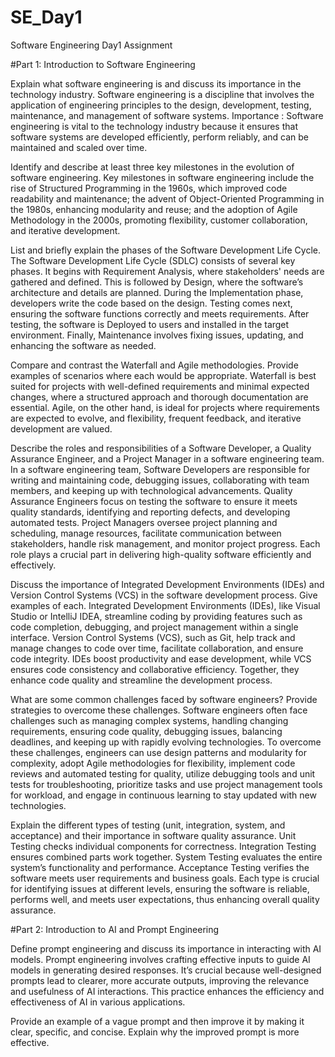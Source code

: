 # SE_Day1
Software Engineering Day1 Assignment

#Part 1: Introduction to Software Engineering

Explain what software engineering is and discuss its importance in the technology industry.
Software engineering is a discipline that involves the application of engineering principles to the design, development, testing, maintenance, and management of software systems. Importance : Software engineering is vital to the technology industry because it ensures that software systems are developed efficiently, perform reliably, and can be maintained and scaled over time.

Identify and describe at least three key milestones in the evolution of software engineering.
Key milestones in software engineering include the rise of Structured Programming in the 1960s, which improved code readability and maintenance; the advent of Object-Oriented Programming in the 1980s, enhancing modularity and reuse; and the adoption of Agile Methodology in the 2000s, promoting flexibility, customer collaboration, and iterative development.

List and briefly explain the phases of the Software Development Life Cycle.
The Software Development Life Cycle (SDLC) consists of several key phases. It begins with Requirement Analysis, where stakeholders' needs are gathered and defined. This is followed by Design, where the software’s architecture and details are planned. During the Implementation phase, developers write the code based on the design. Testing comes next, ensuring the software functions correctly and meets requirements. After testing, the software is Deployed to users and installed in the target environment. Finally, Maintenance involves fixing issues, updating, and enhancing the software as needed.

Compare and contrast the Waterfall and Agile methodologies. Provide examples of scenarios where each would be appropriate.
Waterfall is best suited for projects with well-defined requirements and minimal expected changes, where a structured approach and thorough documentation are essential. Agile, on the other hand, is ideal for projects where requirements are expected to evolve, and flexibility, frequent feedback, and iterative development are valued.

Describe the roles and responsibilities of a Software Developer, a Quality Assurance Engineer, and a Project Manager in a software engineering team.
In a software engineering team, Software Developers are responsible for writing and maintaining code, debugging issues, collaborating with team members, and keeping up with technological advancements. Quality Assurance Engineers focus on testing the software to ensure it meets quality standards, identifying and reporting defects, and developing automated tests. Project Managers oversee project planning and scheduling, manage resources, facilitate communication between stakeholders, handle risk management, and monitor project progress. Each role plays a crucial part in delivering high-quality software efficiently and effectively.

Discuss the importance of Integrated Development Environments (IDEs) and Version Control Systems (VCS) in the software development process. Give examples of each.
Integrated Development Environments (IDEs), like Visual Studio or IntelliJ IDEA, streamline coding by providing features such as code completion, debugging, and project management within a single interface. Version Control Systems (VCS), such as Git, help track and manage changes to code over time, facilitate collaboration, and ensure code integrity. IDEs boost productivity and ease development, while VCS ensures code consistency and collaborative efficiency. Together, they enhance code quality and streamline the development process.

What are some common challenges faced by software engineers? Provide strategies to overcome these challenges.
Software engineers often face challenges such as managing complex systems, handling changing requirements, ensuring code quality, debugging issues, balancing deadlines, and keeping up with rapidly evolving technologies. To overcome these challenges, engineers can use design patterns and modularity for complexity, adopt Agile methodologies for flexibility, implement code reviews and automated testing for quality, utilize debugging tools and unit tests for troubleshooting, prioritize tasks and use project management tools for workload, and engage in continuous learning to stay updated with new technologies.

Explain the different types of testing (unit, integration, system, and acceptance) and their importance in software quality assurance.
Unit Testing checks individual components for correctness. Integration Testing ensures combined parts work together. System Testing evaluates the entire system’s functionality and performance. Acceptance Testing verifies the software meets user requirements and business goals. Each type is crucial for identifying issues at different levels, ensuring the software is reliable, performs well, and meets user expectations, thus enhancing overall quality assurance.

#Part 2: Introduction to AI and Prompt Engineering


Define prompt engineering and discuss its importance in interacting with AI models.
Prompt engineering involves crafting effective inputs to guide AI models in generating desired responses. It’s crucial because well-designed prompts lead to clearer, more accurate outputs, improving the relevance and usefulness of AI interactions. This practice enhances the efficiency and effectiveness of AI in various applications.

Provide an example of a vague prompt and then improve it by making it clear, specific, and concise. Explain why the improved prompt is more effective.
